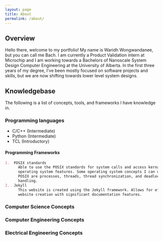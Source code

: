 ```yaml
---
layout: page
title: About
permalink: /about/
---
```


## Overview

Hello there, welcome to my portfolio! My name is Waridh Wongwandanee, but you can call me Bach. I am currently a Product Validation intern at Microchip and I
am working towards a Bachelors of Nanoscale System Design Computer Engineering
at the University of Alberta. In the first three years of my degree, I've been
mostly focused on software projects and skills, but we are now shifting towards
lower level system designs.

## Knowledgebase

The following is a list of concepts, tools, and frameworks I have knowledge in.

### Programming languages

- C/C++ (Intermediate)
- Python (Intermediate)
- TCL (Introductory)

#### Programming Frameworks

```markdown
1.  POSIX standards
      Able to use the POSIX standards for system calls and access kernal level
      operating system features. Some operating system concepts I can use with
      POSIX are processes, threads, thread synchronization, and deadlock
      handling.
2.  Jekyll
      This website is created using the Jekyll framework. Allows for efficient
      website creation with significant documentation features.
```

### Computer Science Concepts

### Computer Engineering Concepts

### Electrical Engineering Concepts
